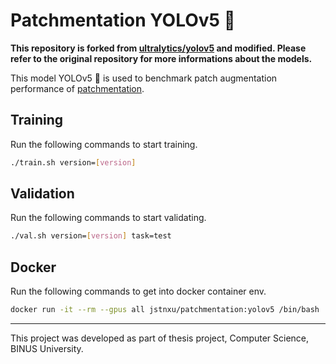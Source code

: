 # Patchmentation YOLOv5 🚀

**This repository is forked from [ultralytics/yolov5](https://github.com/ultralytics/yolov5/) and modified. Please refer to the original repository for more informations about the models.**

This model YOLOv5 🚀 is used to benchmark patch augmentation performance of [patchmentation](https://github.com/Xu-Justin/patchmentation).

## Training

Run the following commands to start training.

```bash
./train.sh version=[version]
```

## Validation

Run the following commands to start validating.

```bash
./val.sh version=[version] task=test
```

## Docker

Run the following commands to get into docker container env.

```bash
docker run -it --rm --gpus all jstnxu/patchmentation:yolov5 /bin/bash
```

---

This project was developed as part of thesis project, Computer Science, BINUS University.
